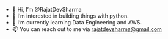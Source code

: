 - 👋 Hi, I’m @RajatDevSharma
- 👀 I’m interested in building things with python.
- 🌱 I’m currently learning Data Engineering and AWS.
- 📫 You can reach out to me via rajatdevsharma@gmail.com

<!---
RajatDevSharma/RajatDevSharma is a ✨ special ✨ repository because its `README.md` (this file) appears on your GitHub profile.
You can click the Preview link to take a look at your changes.
--->
